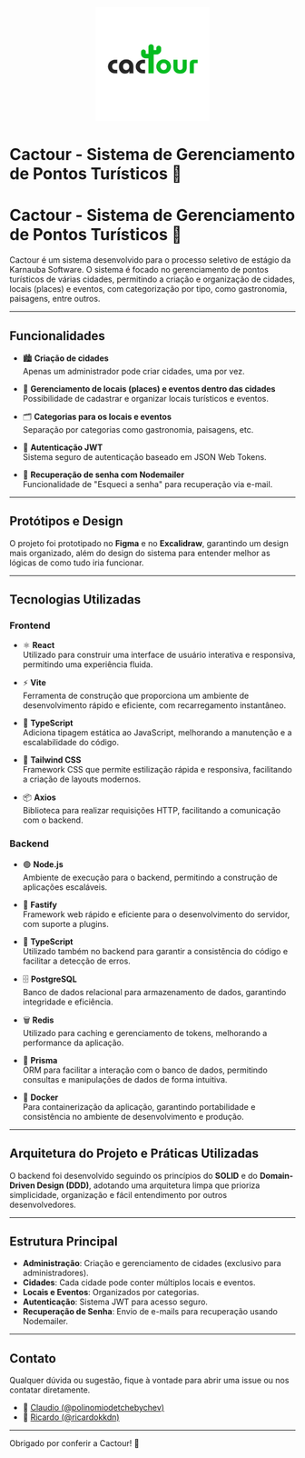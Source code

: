 <p align="center">
  <img src="assets/logo.png" alt="Logo da Cactour" width="200"/>
</p>

# Cactour - Sistema de Gerenciamento de Pontos Turísticos 🌵



# Cactour - Sistema de Gerenciamento de Pontos Turísticos 🌵

Cactour é um sistema desenvolvido para o processo seletivo de estágio da Karnauba Software. O sistema é focado no gerenciamento de pontos turísticos de várias cidades, permitindo a criação e organização de cidades, locais (places) e eventos, com categorização por tipo, como gastronomia, paisagens, entre outros.

---

## Funcionalidades

- 🏙️ **Criação de cidades**  
  Apenas um administrador pode criar cidades, uma por vez.

- 📍 **Gerenciamento de locais (places) e eventos dentro das cidades**  
  Possibilidade de cadastrar e organizar locais turísticos e eventos.

- 🗂️ **Categorias para os locais e eventos**  
  Separação por categorias como gastronomia, paisagens, etc.

- 🔐 **Autenticação JWT**  
  Sistema seguro de autenticação baseado em JSON Web Tokens.

- 📧 **Recuperação de senha com Nodemailer**  
  Funcionalidade de "Esqueci a senha" para recuperação via e-mail.

---

## Protótipos e Design

O projeto foi prototipado no **Figma** e no **Excalidraw**, garantindo um design mais organizado, além do design do sistema para entender melhor as lógicas de como tudo iria funcionar.

---

## Tecnologias Utilizadas

### Frontend

- ⚛️ **React**  
  Utilizado para construir uma interface de usuário interativa e responsiva, permitindo uma experiência fluida.

- ⚡ **Vite**  
  Ferramenta de construção que proporciona um ambiente de desenvolvimento rápido e eficiente, com recarregamento instantâneo.

- 📝 **TypeScript**  
  Adiciona tipagem estática ao JavaScript, melhorando a manutenção e a escalabilidade do código.

- 🎨 **Tailwind CSS**  
  Framework CSS que permite estilização rápida e responsiva, facilitando a criação de layouts modernos.

- 📦 **Axios**  
  Biblioteca para realizar requisições HTTP, facilitando a comunicação com o backend.

### Backend

- 🟢 **Node.js**  
  Ambiente de execução para o backend, permitindo a construção de aplicações escaláveis.

- 🚀 **Fastify**  
  Framework web rápido e eficiente para o desenvolvimento do servidor, com suporte a plugins.

- 📝 **TypeScript**  
  Utilizado também no backend para garantir a consistência do código e facilitar a detecção de erros.

- 🗄️ **PostgreSQL**  
  Banco de dados relacional para armazenamento de dados, garantindo integridade e eficiência.

- 🗑️ **Redis**  
  Utilizado para caching e gerenciamento de tokens, melhorando a performance da aplicação.

- 🔗 **Prisma**  
  ORM para facilitar a interação com o banco de dados, permitindo consultas e manipulações de dados de forma intuitiva.

- 🐳 **Docker**  
  Para containerização da aplicação, garantindo portabilidade e consistência no ambiente de desenvolvimento e produção.

---

## Arquitetura do Projeto e Práticas Utilizadas

O backend foi desenvolvido seguindo os princípios do **SOLID** e do **Domain-Driven Design (DDD)**, adotando uma arquitetura limpa que prioriza simplicidade, organização e fácil entendimento por outros desenvolvedores.

---

## Estrutura Principal

- **Administração**: Criação e gerenciamento de cidades (exclusivo para administradores).
- **Cidades**: Cada cidade pode conter múltiplos locais e eventos.
- **Locais e Eventos**: Organizados por categorias.
- **Autenticação**: Sistema JWT para acesso seguro.
- **Recuperação de Senha**: Envio de e-mails para recuperação usando Nodemailer.

---

## Contato

Qualquer dúvida ou sugestão, fique à vontade para abrir uma issue ou nos contatar diretamente.

- 👤 [Claudio (@polinomiodetchebychev)](https://instagram.com/polinomiodetchebychev)  
- 👤 [Ricardo (@ricardokkdn)](https://instagram.com/ricardokkdn)

---

Obrigado por conferir a Cactour! 🚀
